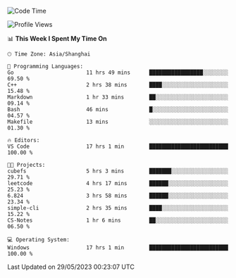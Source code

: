 <!--START_SECTION:waka-->
![Code Time](http://img.shields.io/badge/Code%20Time-948%20hrs%2057%20mins-blue)

![Profile Views](http://img.shields.io/badge/Profile%20Views-0-blue)

📊 **This Week I Spent My Time On** 

```text
🕑︎ Time Zone: Asia/Shanghai

💬 Programming Languages: 
Go                       11 hrs 49 mins      █████████████████░░░░░░░░   69.50 % 
C++                      2 hrs 38 mins       ████░░░░░░░░░░░░░░░░░░░░░   15.48 % 
Markdown                 1 hr 33 mins        ██░░░░░░░░░░░░░░░░░░░░░░░   09.14 % 
Bash                     46 mins             █░░░░░░░░░░░░░░░░░░░░░░░░   04.57 % 
Makefile                 13 mins             ░░░░░░░░░░░░░░░░░░░░░░░░░   01.30 % 

🔥 Editors: 
VS Code                  17 hrs 1 min        █████████████████████████   100.00 % 

🐱‍💻 Projects: 
cubefs                   5 hrs 3 mins        ███████░░░░░░░░░░░░░░░░░░   29.71 % 
leetcode                 4 hrs 17 mins       ██████░░░░░░░░░░░░░░░░░░░   25.23 % 
6.824                    3 hrs 58 mins       ██████░░░░░░░░░░░░░░░░░░░   23.34 % 
simple-cli               2 hrs 35 mins       ████░░░░░░░░░░░░░░░░░░░░░   15.22 % 
CS-Notes                 1 hr 6 mins         ██░░░░░░░░░░░░░░░░░░░░░░░   06.50 % 

💻 Operating System: 
Windows                  17 hrs 1 min        █████████████████████████   100.00 % 
```


 Last Updated on 29/05/2023 00:23:07 UTC
<!--END_SECTION:waka-->